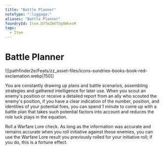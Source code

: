 ```yaml
---
title: "Battle Planner"
noteType: ":luggage:"
aliases: "Battle Planner"
foundryId: Item.DVTmZWXTOg8WkesM
tags:
  - Item
---
```


# Battle Planner
![[pathfinder2e/Feats/zz_asset-files/icons-sundries-books-book-red-exclamation.webp|150]]

You are constantly drawing up plans and battle scenarios, assembling strategies and gathered intelligence for later use. When you scout an enemy's position or receive a detailed report from an ally who scouted the enemy's position, if you have a clear indication of the number, position, and identities of your potential foes, you can spend 1 minute to come up with a battle plan that takes such potential factors into account and reduces the role luck plays in the equation.

Roll a Warfare Lore check. As long as the information was accurate and remains accurate when you roll initiative against those enemies, you can use the Warfare Lore result you previously rolled for your initiative roll; if you do, this is a fortune effect.
